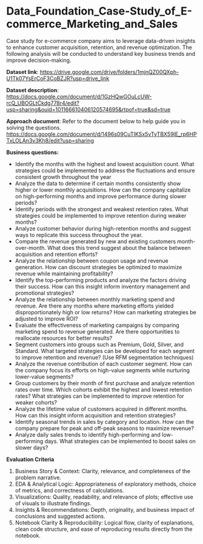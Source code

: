 # Data_Foundation_Case-Study_of_E-commerce_Marketing_and_Sales
Case study for e-commerce company aims to leverage data-driven insights to enhance customer acquisition, retention, and revenue optimization. 
The following analysis will be conducted to understand key business trends and improve decision-making.

**Dataset link**: https://drive.google.com/drive/folders/1mjnQZ00QXph-U1Tk07YsErCoF3CoBZJR?usp=drive_link

**Dataset description**: https://docs.google.com/document/d/1GzHQwGOuLcUW-rcQ_UBOGLtCkdg778r4/edit?usp=sharing&ouid=101166610406120574695&rtpof=true&sd=true

**Approach document**: Refer to the document below to help guide you in solving the questions.
https://docs.google.com/document/d/1496s09CuTIKSx5vTyTBX59lE_rp6HPTxLOLAn3v3Kh8/edit?usp=sharing

**Business questions:**

- Identify the months with the highest and lowest acquisition count. What strategies could be implemented to address the fluctuations and ensure consistent growth throughout the year
- Analyze the data to determine if certain months consistently show higher or lower monthly acquisitions. How can the company capitalize on high-performing months and improve performance during slower periods?
- Identify periods with the strongest and weakest retention rates. What strategies could be implemented to improve retention during weaker months?
- Analyze customer behavior during high-retention months and suggest ways to replicate this success throughout the year.
- Compare the revenue generated by new and existing customers month-over-month. What does this trend suggest about the balance between acquisition and retention efforts?
- Analyze the relationship between coupon usage and revenue generation. How can discount strategies be optimized to maximize revenue while maintaining profitability?
- Identify the top-performing products and analyze the factors driving their success. How can this insight inform inventory management and promotional strategies?
- Analyze the relationship between monthly marketing spend and revenue. Are there any months where marketing efforts yielded disproportionately high or low returns? How can marketing strategies be adjusted to improve ROI?
- Evaluate the effectiveness of marketing campaigns by comparing marketing spend to revenue generated. Are there opportunities to reallocate resources for better results?
- Segment customers into groups such as Premium, Gold, Silver, and Standard. What targeted strategies can be developed for each segment to improve retention and revenue? (Use RFM segmentation techniques)
- Analyze the revenue contribution of each customer segment. How can the company focus its efforts on high-value segments while nurturing lower-value segments?
- Group customers by their month of first purchase and analyze retention rates over time. Which cohorts exhibit the highest and lowest retention rates? What strategies can be implemented to improve retention for weaker cohorts?
- Analyze the lifetime value of customers acquired in different months. How can this insight inform acquisition and retention strategies?
- Identify seasonal trends in sales by category and location. How can the company prepare for peak and off-peak seasons to maximize revenue?
- Analyze daily sales trends to identify high-performing and low-performing days. What strategies can be implemented to boost sales on slower days?

**Evaluation Criteria**

1. Business Story & Context: Clarity, relevance, and completeness of the problem narrative.
2. EDA & Analytical Logic: Appropriateness of exploratory methods, choice of metrics, and correctness of calculations.
3. Visualizations: Quality, readability, and relevance of plots; effective use of visuals to illustrate findings.
4. Insights & Recommendations: Depth, originality, and business impact of conclusions and suggested actions.
5. Notebook Clarity & Reproducibility: Logical flow, clarity of explanations, clean code structure, and ease of reproducing results directly from the notebook.

